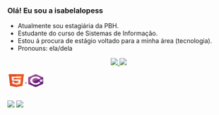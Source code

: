 ### Olá! Eu sou a isabelalopess


- Atualmente sou estagiária da PBH.
- Estudante do curso de Sistemas de Informação.
- Estou á procura de estágio voltado para a minha área (tecnologia).
- Pronouns: ela/dela
<div align="center">
  <a href="https://github.com/isabelalopess">
  <img height="180em" src="https://github-readme-stats.vercel.app/api?username=isabelalopess&show_icons=true&theme=synthwave&include_all_commits=true&count_private=true"/>
  <img height="180em" src="https://github-readme-stats.vercel.app/api/top-langs/?username=isabelalopess&layout=compact&langs_count=7&theme=synthwave"/>
</div>

</div>
<div style="display: inline_block"><br>
  <img align="center" alt="Rafa-HTML" height="30" width="40" src="https://raw.githubusercontent.com/devicons/devicon/master/icons/html5/html5-original.svg">
  <img align="center" alt="Rafa-CSS" height="30" width="40" src="https://raw.githubusercontent.com/devicons/devicon/master/icons/csharp/csharp-original.svg">
</div>

 ##
 <div
  <a href = "belinhalopes2020@gmail.com"><img src="https://img.shields.io/badge/-Gmail-%23333?style=for-the-badge&logo=gmail&logoColor=white" target="_blank"></a>
  <a href="https://https://www.linkedin.com/in/isabela-mayrink-2597ab22b/" target="_blank"><img src="https://img.shields.io/badge/-LinkedIn-%230077B5?style=for-the-badge&logo=linkedin&logoColor=white" target="_blank"></a> 
   
  </div>
